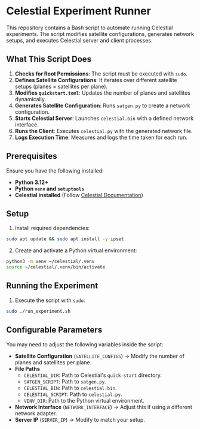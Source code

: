# Celestial Experiment Runner

This repository contains a Bash script to automate running Celestial experiments. The script modifies satellite configurations, generates network setups, and executes Celestial server and client processes.

## What This Script Does

1. **Checks for Root Permissions**: The script must be executed with `sudo`.
2. **Defines Satellite Configurations**: It iterates over different satellite setups (planes × satellites per plane).
3. **Modifies `quickstart.toml`**: Updates the number of planes and satellites dynamically.
4. **Generates Satellite Configuration**: Runs `satgen.py` to create a network configuration.
5. **Starts Celestial Server**: Launches `celestial.bin` with a defined network interface.
6. **Runs the Client**: Executes `celestial.py` with the generated network file.
7. **Logs Execution Time**: Measures and logs the time taken for each run.

## Prerequisites

Ensure you have the following installed:

- **Python 3.12+**
- **Python `venv` and `setuptools`**
- **Celestial installed** (Follow [Celestial Documentation](https://openfogstack.github.io/celestial/quickstart.html))

## Setup

1. Install required dependencies:

```sh
sudo apt update && sudo apt install -y ipset
```

2. Create and activate a Python virtual environment:

```sh
python3 -m venv ~/celestial/.venv
source ~/celestial/.venv/bin/activate
```

## Running the Experiment

1. Execute the script with `sudo`:

```sh
sudo ./run_experiment.sh
```

## Configurable Parameters

You may need to adjust the following variables inside the script:

- **Satellite Configuration** (`SATELLITE_CONFIGS`) → Modify the number of planes and satellites per plane.
- **File Paths**
  - `CELESTIAL_DIR`: Path to Celestial's `quick-start` directory.
  - `SATGEN_SCRIPT`: Path to `satgen.py`.
  - `CELESTIAL_BIN`: Path to `celestial.bin`.
  - `CELESTIAL_SCRIPT`: Path to `celestial.py`.
  - `VENV_DIR`: Path to the Python virtual environment.
- **Network Interface** (`NETWORK_INTERFACE`) → Adjust this if using a different network adapter.
- **Server IP** (`SERVER_IP`) → Modify to match your setup.


